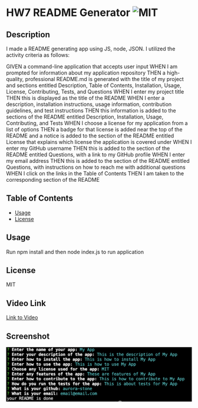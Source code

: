 # HW7 README Generator ![MIT](https://img.shields.io/badge/license-MIT-green)


## Description
I made a README generating app using JS, node, JSON. I utilized the activity criteria as follows:

GIVEN a command-line application that accepts user input
WHEN I am prompted for information about my application repository
THEN a high-quality, professional README.md is generated with the title of my project and sections entitled Description, Table of Contents, Installation, Usage, License, Contributing, Tests, and Questions
WHEN I enter my project title
THEN this is displayed as the title of the README
WHEN I enter a description, installation instructions, usage information, contribution guidelines, and test instructions
THEN this information is added to the sections of the README entitled Description, Installation, Usage, Contributing, and Tests
WHEN I choose a license for my application from a list of options
THEN a badge for that license is added near the top of the README and a notice is added to the section of the README entitled License that explains which license the application is covered under
WHEN I enter my GitHub username
THEN this is added to the section of the README entitled Questions, with a link to my GitHub profile
WHEN I enter my email address
THEN this is added to the section of the README entitled Questions, with instructions on how to reach me with additional questions
WHEN I click on the links in the Table of Contents
THEN I am taken to the corresponding section of the README

## Table of Contents
- [Usage](#usage)
- [License](#license)

## Usage
Run npm install and then node index.js to run application
## License
MIT
## Video Link
[Link to Video](https://drive.google.com/file/d/1D-XsjtTFKZB2RRXxxYNYt6aJp3vAqyES/view)

## Screenshot 
![Image](./screenshot.png)
  